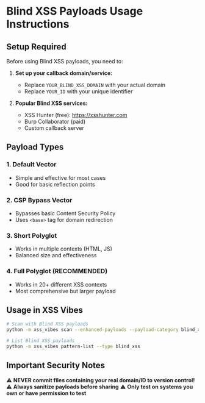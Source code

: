 # Blind XSS Payloads Usage Instructions

## Setup Required

Before using Blind XSS payloads, you need to:

1. **Set up your callback domain/service:**
   - Replace `YOUR_BLIND_XSS_DOMAIN` with your actual domain
   - Replace `YOUR_ID` with your unique identifier

2. **Popular Blind XSS services:**
   - XSS Hunter (free): https://xsshunter.com
   - Burp Collaborator (paid)
   - Custom callback server

## Payload Types

### 1. Default Vector
- Simple and effective for most cases
- Good for basic reflection points

### 2. CSP Bypass Vector  
- Bypasses basic Content Security Policy
- Uses `<base>` tag for domain redirection

### 3. Short Polyglot
- Works in multiple contexts (HTML, JS)
- Balanced size and effectiveness

### 4. Full Polyglot (RECOMMENDED)
- Works in 20+ different XSS contexts
- Most comprehensive but larger payload

## Usage in XSS Vibes

```bash
# Scan with Blind XSS payloads
python -m xss_vibes scan --enhanced-payloads --payload-category blind_xss https://target.com

# List Blind XSS payloads
python -m xss_vibes pattern-list --type blind_xss
```

## Important Security Notes

⚠️ **NEVER commit files containing your real domain/ID to version control!**
⚠️ **Always sanitize payloads before sharing**
⚠️ **Only test on systems you own or have permission to test**

